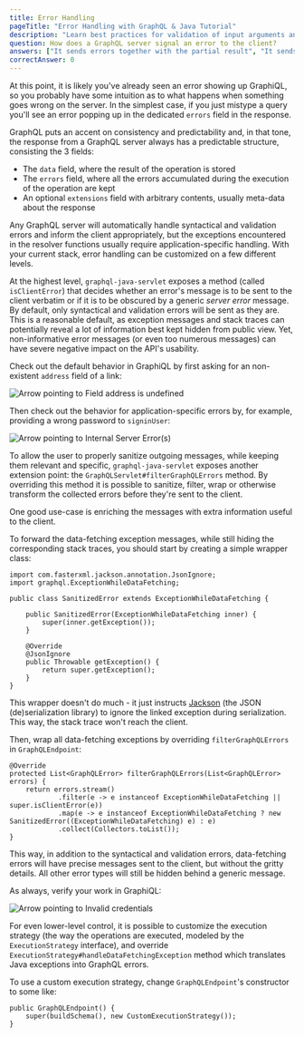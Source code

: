 ```yaml
---
title: Error Handling
pageTitle: "Error Handling with GraphQL & Java Tutorial"
description: "Learn best practices for validation of input arguments and implementing error handling in GraphQL with Java, Node.js & Express."
question: How does a GraphQL server signal an error to the client?
answers: ["It sends errors together with the partial result", "It sends errors instead of the result", "It sends an HTTP error code", "It sends null as the result"]
correctAnswer: 0
---
```


At this point, it is likely you've already seen an error showing up GraphiQL, so you probably have some intuition as to what happens when something goes wrong on the server. In the simplest case, if you just mistype a query you'll see an error popping up in the dedicated `errors` field in the response.

GraphQL puts an accent on consistency and predictability and, in that tone, the response from a GraphQL server always has a predictable structure, consisting the 3 fields:

* The `data` field, where the result of the operation is stored
* The `errors` field, where all the errors accumulated during the execution of the operation are kept
* An optional `extensions` field with arbitrary contents, usually meta-data about the response

Any GraphQL server will automatically handle syntactical and validation errors and inform the client appropriately, but the exceptions encountered in the resolver functions usually require application-specific handling. With your current stack, error handling can be customized on a few different levels.

At the highest level, `graphql-java-servlet` exposes a method (called `isClientError`) that decides whether an error's message is to be sent to the client verbatim or if it is to be obscured by a generic *server error* message. By default, only syntactical and validation errors will be sent as they are. This is a reasonable default, as exception messages and stack traces can potentially reveal a lot of information best kept hidden from public view. Yet, non-informative error messages (or even too numerous messages) can have severe negative impact on the API's usability.

Check out the default behavior in GraphiQL by first asking for an non-existent `address` field of a link:

![Arrow pointing to Field address is undefined](http://i.imgur.com/ov6c4eQ.png)

Then check out the behavior for application-specific errors by, for example, providing a wrong password to `signinUser`:

![Arrow pointing to Internal Server Error(s)](http://i.imgur.com/fskuAah.png)

To allow the user to properly sanitize outgoing messages, while keeping them relevant and specific, `graphql-java-servlet` exposes another extension point: the `GraphQLServlet#filterGraphQLErrors` method. By overriding this method it is possible to sanitize, filter, wrap or otherwise transform the collected errors before they're sent to the client.

One good use-case is enriching the messages with extra information useful to the client.

<Instruction>

To forward the data-fetching exception messages, while still hiding the corresponding stack traces, you should start by creating a simple wrapper class:

```java(path=".../hackernews-graphql-java/src/main/java/com/howtographql/hackernews/SanitizedError.java")
import com.fasterxml.jackson.annotation.JsonIgnore;
import graphql.ExceptionWhileDataFetching;

public class SanitizedError extends ExceptionWhileDataFetching {
    
    public SanitizedError(ExceptionWhileDataFetching inner) {
        super(inner.getException());
    }

    @Override
    @JsonIgnore
    public Throwable getException() {
        return super.getException();
    }
}
```

</Instruction>

This wrapper doesn't do much - it just instructs [Jackson](https://github.com/FasterXML/jackson) (the JSON (de)serialization library) to ignore the linked exception during serialization. This way, the stack trace won't reach the client.

<Instruction>

Then, wrap all data-fetching exceptions by overriding `filterGraphQLErrors` in `GraphQLEndpoint`:

```java(path=".../hackernews-graphql-java/src/main/java/com/howtographql/hackernews/GraphQLEndpoint.java")
@Override
protected List<GraphQLError> filterGraphQLErrors(List<GraphQLError> errors) {
    return errors.stream()
            .filter(e -> e instanceof ExceptionWhileDataFetching || super.isClientError(e))
            .map(e -> e instanceof ExceptionWhileDataFetching ? new SanitizedError((ExceptionWhileDataFetching) e) : e)
            .collect(Collectors.toList());
}
```

</Instruction>

This way, in addition to the syntactical and validation errors, data-fetching errors will have precise messages sent to the client, but without the gritty details. All other error types will still be hidden behind a generic message.

As always, verify your work in GraphiQL:

![Arrow pointing to Invalid credentials](http://i.imgur.com/aiH4DcK.png)

For even lower-level control, it is possible to customize the execution strategy (the way the operations are executed, modeled by the `ExecutionStrategy` interface), and  override `ExecutionStrategy#handleDataFetchingException` method which translates Java exceptions into GraphQL errors.

To use a custom execution strategy, change `GraphQLEndpoint`'s constructor to some like:

```java(nocopy)
public GraphQLEndpoint() {
    super(buildSchema(), new CustomExecutionStrategy());
} 
```
